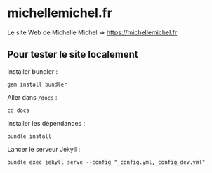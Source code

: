 # michellemichel.fr

Le site Web de Michelle Michel => https://michellemichel.fr

## Pour tester le site localement

Installer bundler :

```shell
gem install bundler
```

Aller dans `/docs` :

```shell
cd docs
```

Installer les dépendances :

```shell
bundle install
```

Lancer le serveur Jekyll :

``` 
bundle exec jekyll serve --config "_config.yml,_config_dev.yml"
```
